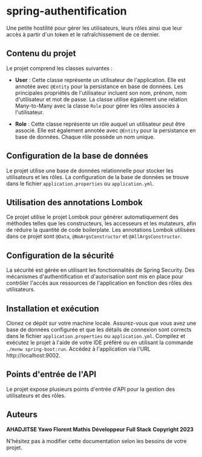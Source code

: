 # spring-authentification
Une petite hostilité pour gérer les utilisateurs, leurs rôles ainsi que leur accès à partir d'un token et le rafraîchissement de ce dernier.

## Contenu du projet
Le projet comprend les classes suivantes :

- **User** : Cette classe représente un utilisateur de l'application. Elle est annotée avec `@Entity` pour la persistance en base de données. Les principales propriétés de l'utilisateur incluent son nom, prénom, nom d'utilisateur et mot de passe. La classe utilise également une relation Many-to-Many avec la classe `Role` pour gérer les rôles associés à l'utilisateur.

- **Role** : Cette classe représente un rôle auquel un utilisateur peut être associé. Elle est également annotée avec `@Entity` pour la persistance en base de données. Chaque rôle possède un nom unique.

## Configuration de la base de données
Le projet utilise une base de données relationnelle pour stocker les utilisateurs et les rôles. La configuration de la base de données se trouve dans le fichier `application.properties` ou `application.yml`.

## Utilisation des annotations Lombok
Ce projet utilise le projet Lombok pour générer automatiquement des méthodes telles que les constructeurs, les accesseurs et les mutateurs, afin de réduire la quantité de code boilerplate. Les annotations Lombok utilisées dans ce projet sont `@Data`, `@NoArgsConstructor` et `@AllArgsConstructor`.

## Configuration de la sécurité
La sécurité est gérée en utilisant les fonctionnalités de Spring Security. Des mécanismes d'authentification et d'autorisation sont mis en place pour contrôler l'accès aux ressources de l'application en fonction des rôles des utilisateurs.

## Installation et exécution
Clonez ce dépôt sur votre machine locale.
Assurez-vous que vous avez une base de données configurée et que les détails de connexion sont corrects dans le fichier `application.properties` ou `application.yml`.
Compilez et exécutez le projet à l'aide de votre IDE préféré ou en utilisant la commande `./mvnw spring-boot:run`.
Accédez à l'application via l'URL http://localhost:9002.

## Points d'entrée de l'API
Le projet expose plusieurs points d'entrée d'API pour la gestion des utilisateurs et des rôles.


## Auteurs
**AHADJITSE Yawo Florent Mathis**
**Développeur Full Stack**
**Copyright 2023**

N'hésitez pas à modifier cette documentation selon les besoins de votre projet.